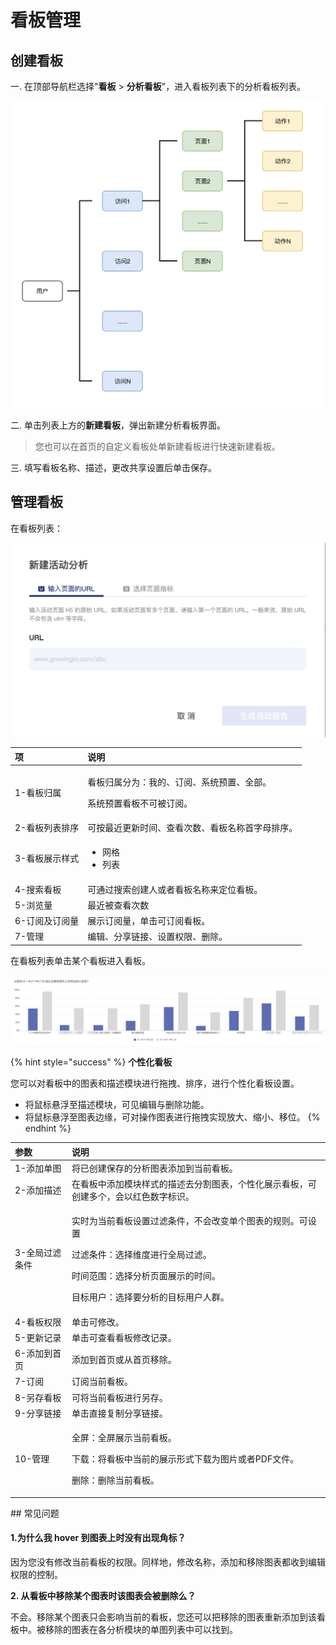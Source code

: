 # 看板管理

## 创建看板

一. 在顶部导航栏选择"**看板** &gt; **分析看板**"，进入看板列表下的分析看板列表。

![](../../.gitbook/assets/image%20%28186%29.png)

二. 单击列表上方的**新建看板**，弹出新建分析看板界面。

> 您也可以在首页的自定义看板处单新建看板进行快速新建看板。

三. 填写看板名称、描述，更改共享设置后单击保存。

## 管理看板 <a id="2-gong-neng-shuo-ming"></a>

在看板列表：

![](../../.gitbook/assets/image%20%2858%29.png)

<table>
  <thead>
    <tr>
      <th style="text-align:left">&#x9879;</th>
      <th style="text-align:left">&#x8BF4;&#x660E;</th>
    </tr>
  </thead>
  <tbody>
    <tr>
      <td style="text-align:left">1-&#x770B;&#x677F;&#x5F52;&#x5C5E;</td>
      <td style="text-align:left">
        <p>&#x770B;&#x677F;&#x5F52;&#x5C5E;&#x5206;&#x4E3A;&#xFF1A;&#x6211;&#x7684;&#x3001;&#x8BA2;&#x9605;&#x3001;&#x7CFB;&#x7EDF;&#x9884;&#x7F6E;&#x3001;&#x5168;&#x90E8;&#x3002;</p>
        <p>&#x7CFB;&#x7EDF;&#x9884;&#x7F6E;&#x770B;&#x677F;&#x4E0D;&#x53EF;&#x88AB;&#x8BA2;&#x9605;&#x3002;</p>
      </td>
    </tr>
    <tr>
      <td style="text-align:left">2-&#x770B;&#x677F;&#x5217;&#x8868;&#x6392;&#x5E8F;</td>
      <td style="text-align:left">&#x53EF;&#x6309;&#x6700;&#x8FD1;&#x66F4;&#x65B0;&#x65F6;&#x95F4;&#x3001;&#x67E5;&#x770B;&#x6B21;&#x6570;&#x3001;&#x770B;&#x677F;&#x540D;&#x79F0;&#x9996;&#x5B57;&#x6BCD;&#x6392;&#x5E8F;&#x3002;</td>
    </tr>
    <tr>
      <td style="text-align:left">3-&#x770B;&#x677F;&#x5C55;&#x793A;&#x6837;&#x5F0F;</td>
      <td style="text-align:left">
        <ul>
          <li>&#x7F51;&#x683C;</li>
          <li>&#x5217;&#x8868;</li>
        </ul>
      </td>
    </tr>
    <tr>
      <td style="text-align:left">4-&#x641C;&#x7D22;&#x770B;&#x677F;</td>
      <td style="text-align:left">&#x53EF;&#x901A;&#x8FC7;&#x641C;&#x7D22;&#x521B;&#x5EFA;&#x4EBA;&#x6216;&#x8005;&#x770B;&#x677F;&#x540D;&#x79F0;&#x6765;&#x5B9A;&#x4F4D;&#x770B;&#x677F;&#x3002;</td>
    </tr>
    <tr>
      <td style="text-align:left">5-&#x6D4F;&#x89C8;&#x91CF;</td>
      <td style="text-align:left">&#x6700;&#x8FD1;&#x88AB;&#x67E5;&#x770B;&#x6B21;&#x6570;</td>
    </tr>
    <tr>
      <td style="text-align:left">6-&#x8BA2;&#x9605;&#x53CA;&#x8BA2;&#x9605;&#x91CF;</td>
      <td style="text-align:left">&#x5C55;&#x793A;&#x8BA2;&#x9605;&#x91CF;&#xFF0C;&#x5355;&#x51FB;&#x53EF;&#x8BA2;&#x9605;&#x770B;&#x677F;&#x3002;</td>
    </tr>
    <tr>
      <td style="text-align:left">7-&#x7BA1;&#x7406;</td>
      <td style="text-align:left">&#x7F16;&#x8F91;&#x3001;&#x5206;&#x4EAB;&#x94FE;&#x63A5;&#x3001;&#x8BBE;&#x7F6E;&#x6743;&#x9650;&#x3001;&#x5220;&#x9664;&#x3002;</td>
    </tr>
  </tbody>
</table>在看板列表单击某个看板进入看板。

![](../../.gitbook/assets/image%20%28115%29.png)

{% hint style="success" %}
**个性化看板**

您可以对看板中的图表和描述模块进行拖拽、排序，进行个性化看板设置。

* 将鼠标悬浮至描述模块，可见编辑与删除功能。
* 将鼠标悬浮至图表边缘，可对操作图表进行拖拽实现放大、缩小、移位。
{% endhint %}

<table>
  <thead>
    <tr>
      <th style="text-align:left">&#x53C2;&#x6570;</th>
      <th style="text-align:left">&#x8BF4;&#x660E;</th>
    </tr>
  </thead>
  <tbody>
    <tr>
      <td style="text-align:left">1-&#x6DFB;&#x52A0;&#x5355;&#x56FE;</td>
      <td style="text-align:left">&#x5C06;&#x5DF2;&#x521B;&#x5EFA;&#x4FDD;&#x5B58;&#x7684;&#x5206;&#x6790;&#x56FE;&#x8868;&#x6DFB;&#x52A0;&#x5230;&#x5F53;&#x524D;&#x770B;&#x677F;&#x3002;</td>
    </tr>
    <tr>
      <td style="text-align:left">2-&#x6DFB;&#x52A0;&#x63CF;&#x8FF0;</td>
      <td style="text-align:left">&#x5728;&#x770B;&#x677F;&#x4E2D;&#x6DFB;&#x52A0;&#x6A21;&#x5757;&#x6837;&#x5F0F;&#x7684;&#x63CF;&#x8FF0;&#x53BB;&#x5206;&#x5272;&#x56FE;&#x8868;&#xFF0C;&#x4E2A;&#x6027;&#x5316;&#x5C55;&#x793A;&#x770B;&#x677F;&#xFF0C;&#x53EF;&#x521B;&#x5EFA;&#x591A;&#x4E2A;&#xFF0C;&#x4F1A;&#x4EE5;&#x7EA2;&#x8272;&#x6570;&#x5B57;&#x6807;&#x8BC6;&#x3002;</td>
    </tr>
    <tr>
      <td style="text-align:left">3-&#x5168;&#x5C40;&#x8FC7;&#x6EE4;&#x6761;&#x4EF6;</td>
      <td style="text-align:left">
        <p>&#x5B9E;&#x65F6;&#x4E3A;&#x5F53;&#x524D;&#x770B;&#x677F;&#x8BBE;&#x7F6E;&#x8FC7;&#x6EE4;&#x6761;&#x4EF6;&#xFF0C;&#x4E0D;&#x4F1A;&#x6539;&#x53D8;&#x5355;&#x4E2A;&#x56FE;&#x8868;&#x7684;&#x89C4;&#x5219;&#x3002;&#x53EF;&#x8BBE;&#x7F6E;</p>
        <p>&#x8FC7;&#x6EE4;&#x6761;&#x4EF6;&#xFF1A;&#x9009;&#x62E9;&#x7EF4;&#x5EA6;&#x8FDB;&#x884C;&#x5168;&#x5C40;&#x8FC7;&#x6EE4;&#x3002;</p>
        <p>&#x65F6;&#x95F4;&#x8303;&#x56F4;&#xFF1A;&#x9009;&#x62E9;&#x5206;&#x6790;&#x9875;&#x9762;&#x5C55;&#x793A;&#x7684;&#x65F6;&#x95F4;&#x3002;</p>
        <p>&#x76EE;&#x6807;&#x7528;&#x6237;&#xFF1A;&#x9009;&#x62E9;&#x8981;&#x5206;&#x6790;&#x7684;&#x76EE;&#x6807;&#x7528;&#x6237;&#x4EBA;&#x7FA4;&#x3002;</p>
      </td>
    </tr>
    <tr>
      <td style="text-align:left">4-&#x770B;&#x677F;&#x6743;&#x9650;</td>
      <td style="text-align:left">&#x5355;&#x51FB;&#x53EF;&#x4FEE;&#x6539;&#x3002;</td>
    </tr>
    <tr>
      <td style="text-align:left">5-&#x66F4;&#x65B0;&#x8BB0;&#x5F55;</td>
      <td style="text-align:left">&#x5355;&#x51FB;&#x53EF;&#x67E5;&#x770B;&#x770B;&#x677F;&#x4FEE;&#x6539;&#x8BB0;&#x5F55;&#x3002;</td>
    </tr>
    <tr>
      <td style="text-align:left">6-&#x6DFB;&#x52A0;&#x5230;&#x9996;&#x9875;</td>
      <td style="text-align:left">&#x6DFB;&#x52A0;&#x5230;&#x9996;&#x9875;&#x6216;&#x4ECE;&#x9996;&#x9875;&#x79FB;&#x9664;&#x3002;</td>
    </tr>
    <tr>
      <td style="text-align:left">7-&#x8BA2;&#x9605;</td>
      <td style="text-align:left">&#x8BA2;&#x9605;&#x5F53;&#x524D;&#x770B;&#x677F;&#x3002;</td>
    </tr>
    <tr>
      <td style="text-align:left">8-&#x53E6;&#x5B58;&#x770B;&#x677F;</td>
      <td style="text-align:left">&#x53EF;&#x5C06;&#x5F53;&#x524D;&#x770B;&#x677F;&#x8FDB;&#x884C;&#x53E6;&#x5B58;&#x3002;</td>
    </tr>
    <tr>
      <td style="text-align:left">9-&#x5206;&#x4EAB;&#x94FE;&#x63A5;</td>
      <td style="text-align:left">&#x5355;&#x51FB;&#x76F4;&#x63A5;&#x590D;&#x5236;&#x5206;&#x4EAB;&#x94FE;&#x63A5;&#x3002;</td>
    </tr>
    <tr>
      <td style="text-align:left">10-&#x7BA1;&#x7406;</td>
      <td style="text-align:left">
        <p>&#x5168;&#x5C4F;&#xFF1A;&#x5168;&#x5C4F;&#x5C55;&#x793A;&#x5F53;&#x524D;&#x770B;&#x677F;&#x3002;</p>
        <p>&#x4E0B;&#x8F7D;&#xFF1A;&#x5C06;&#x770B;&#x677F;&#x4E2D;&#x5F53;&#x524D;&#x7684;&#x5C55;&#x793A;&#x5F62;&#x5F0F;&#x4E0B;&#x8F7D;&#x4E3A;&#x56FE;&#x7247;&#x6216;&#x8005;PDF&#x6587;&#x4EF6;&#x3002;</p>
        <p>&#x5220;&#x9664;&#xFF1A;&#x5220;&#x9664;&#x5F53;&#x524D;&#x770B;&#x677F;&#x3002;</p>
      </td>
    </tr>
  </tbody>
</table>## 常见问题 <a id="3-chang-jian-wen-ti"></a>

#### **1.为什么我 hover 到图表上时没有出现角标？** <a id="1-wei-shi-mo-wo-hover-dao-tu-biao-shang-shi-mei-you-chu-xian-jiao-biao"></a>

因为您没有修改当前看板的权限。同样地，修改名称，添加和移除图表都收到编辑权限的控制。

**2. 从看板中移除某个图表时该图表会被删除么？**

不会。移除某个图表只会影响当前的看板，您还可以把移除的图表重新添加到该看板中。被移除的图表在各分析模块的单图列表中可以找到。

